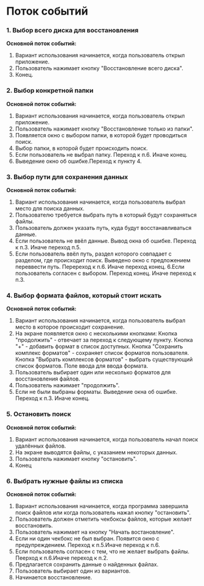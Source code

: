 # Поток событий
### 1. Выбор всего диска для восстановления
**Основной поток событий:**
1. Вариант использования начинается, когда пользователь открыл приложение.
2. Пользователь нажимает  кнопку "Восстановление всего диска".
3. Конец.

### 2. Выбор конкретной папки
**Основной поток событий:**
1. Вариант использования начинается, когда пользователь открыл приложение.
2. Пользователь нажимает кнопку "Восстановление только из папки".
3. Появляется окно с выбором папки, в которой будет проводиться поиск.
4. Выбор папки, в которой будет происходить поиск.
5. Если пользователь не выбрал папку.
Переход к п.6. Иначе конец.
6. Выведение окно об ошибке.Переход к пункту 4.


### 3. Выбор пути для сохранения данных
**Основной поток событий:**
1. Вариант использования начинается, когда пользователь выбрал место для поиска данных.
2. Пользователю требуется выбрать путь в который будут сохраняться файлы.
3. Пользователь должен указать путь, куда будут восстанавливаться данные.
4. Если пользователь не ввёл данные.
Вывод окна об ошибке. Переход к п.3. Иначе переход п.5.
5. Если пользователь ввёл путь, раздел которого совпадает с разделом, где происходит поиск.
Выведено окно с предложением переввести путь. Перереход к п.6. Иначе переход конец.
6.Если пользователь согласен с выбором.
Переход конец. Иначе переход к п.3.

### 4. Выбор формата файлов, который стоит искать
**Основной поток событий:**
1. Вариант использования начинается, когда пользователь выбрал место в которое происходит сохранение.
2. На экране появляется окно с несколькими кнопками: 
Кнопка "продолжить" - отвечает за переход к следующему пункту.
Кнопка "+" - добавить формат в список доступных.
Кнопка "Сохранить комплекс форматов" - сохраняет список форматов пользователя.
Кнопка "Выбрать комплексов форматов" - выбрать существующий список форматов.
Поле ввода для ввода формата.
3. Пользователь выбирает один или несколько форматов для восстановления файлов.
4. Пользователь нажимает "продолжить".
5. Если не были выбраны форматы.
Выведение окна об ошибке. Переход к п.3. Иначе конец. 

### 5. Остановить поиск
**Основной поток событий:**
1. Вариант использования начинается, когда пользователь начал поиск удалённых файлов.
2. На экране выводятся файлы, с указанием некоторых данных. 
3. Пользователь нажимает кнопку "остановить".
4. Конец

### 6. Выбрать нужные файлы из списка
**Основной поток событий:**
1. Вариант использования начинается, когда программа завершила поиск файлов или когда пользователь нажал кнопку "остановить".
2. Пользователь должен отметить чекбоксы файлов, которые желает восстановить.
3. Пользователь нажимает на кнопку "Начать востановление".
4. Если ни один чекбокс не был выбран.
Появится окно с предупреждением. Переход к п.5.Иначе переход к п.6.
5. Если пользователь согласен с тем, что не желает выбрать файлы. Пеерход к п.6.Иначе переход к п.2.
6. Предлагается сохранить данные о найденных файлах.
7. Пользователь выбирает один из вариантов.
8. Начинается восстановление.
